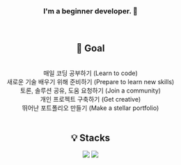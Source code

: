 <h3 align=center>I'm a beginner developer. 👋 </h3>
<br>
<div align=center>
  <h2>🎯 Goal</h2>
</div>
<br>
<div align=center>
매일 코딩 공부하기 (Learn to code)<br>
새로운 기술 배우기 위해 준비하기 (Prepare to learn new skills)<br>
토론, 솔루션 공유, 도움 요청하기 (Join a community)<br>
개인 프로젝트 구축하기 (Get creative)<br>
뛰어난 포트폴리오 만들기 (Make a stellar portfolio)<br>
</div>
<br>
<div align=center> <h2>💡 Stacks</h2></div>
<div align=center>
<img src="https://img.shields.io/badge/-HTML5-%23f75421?style=flat-square&logo=HTML5&logoColor=white"> 
<img src="https://img.shields.io/badge/-CSS3-%231462b0?style=flat-square&logo=HTML5&logoColor=white">
</div>

